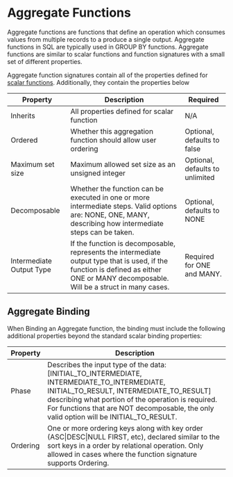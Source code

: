 # Aggregate Functions

Aggregate functions are functions that define an operation which consumes values from multiple records to a produce a single output. Aggregate functions in SQL are typically used in GROUP BY functions. Aggregate functions are similar to scalar functions and function signatures with a small set of different properties.

Aggregate function signatures contain all of the properties defined for [scalar functions](scalar_functions.md). Additionally, they contain the properties below

| Property                 | Description                                                  | Required                        |
| ------------------------ | ------------------------------------------------------------ | ------------------------------- |
| Inherits                 | All properties defined for scalar function                   | N/A                             |
| Ordered                  | Whether this aggregation function should allow user ordering | Optional, defaults to false     |
| Maximum set size         | Maximum allowed set size as an unsigned integer              | Optional, defaults to unlimited |
| Decomposable             | Whether the function can be executed in one or more intermediate steps. Valid options are: NONE, ONE, MANY, describing how intermediate steps can be taken. | Optional, defaults to NONE     |
| Intermediate Output Type | If the function is decomposable, represents the intermediate output type that is used, if the function is defined as either ONE or MANY decomposable. Will be a struct in many cases. | Required for ONE and MANY.      |



## Aggregate Binding

When Binding an Aggregate function, the binding must include the following additional properties beyond the standard scalar binding properties:

| Property | Description                                                  |
| -------- | ------------------------------------------------------------ |
| Phase    | Describes the input type of the data: [INITIAL_TO_INTERMEDIATE, INTERMEDIATE_TO_INTERMEDIATE, INITIAL_TO_RESULT, INTERMEDIATE_TO_RESULT] describing what portion of the operation is required. For functions that are NOT decomposable, the only valid option will be INITIAL_TO_RESULT. |
| Ordering | One or more ordering keys along with key order (ASC\|DESC\|NULL FIRST, etc), declared similar to the sort keys in a order by relational operation. Only allowed in cases where the function signature supports Ordering. |


